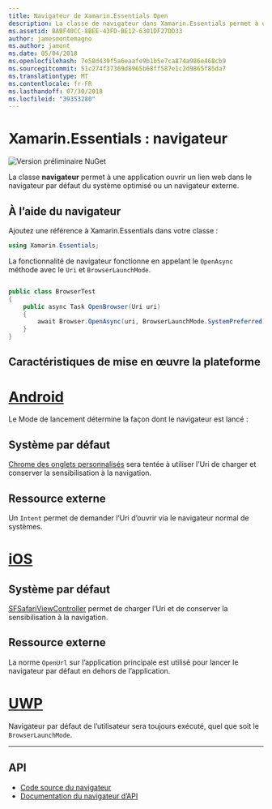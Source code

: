 ```yaml
---
title: Navigateur de Xamarin.Essentials Open
description: La classe de navigateur dans Xamarin.Essentials permet à une application ouvrir un lien web dans le navigateur par défaut du système optimisé ou un navigateur externe.
ms.assetid: BABF40CC-8BEE-43FD-BE12-6301DF27DD33
author: jamesmontemagno
ms.author: jamont
ms.date: 05/04/2018
ms.openlocfilehash: 7e58d439f5a6eaafe9b1b5e7ca874a986e468cb9
ms.sourcegitcommit: 51c274f37369d8965b68ff587e1c2d9865f85da7
ms.translationtype: MT
ms.contentlocale: fr-FR
ms.lasthandoff: 07/30/2018
ms.locfileid: "39353280"
---
```

# <a name="xamarinessentials-browser"></a>Xamarin.Essentials : navigateur

![Version préliminaire NuGet](~/media/shared/pre-release.png)

La classe **navigateur** permet à une application ouvrir un lien web dans le navigateur par défaut du système optimisé ou un navigateur externe.

## <a name="using-browser"></a>À l’aide du navigateur

Ajoutez une référence à Xamarin.Essentials dans votre classe :

```csharp
using Xamarin.Essentials;
```

La fonctionnalité de navigateur fonctionne en appelant le `OpenAsync` méthode avec le `Uri` et `BrowserLaunchMode`.

```csharp

public class BrowserTest
{
    public async Task OpenBrowser(Uri uri)
    {
        await Browser.OpenAsync(uri, BrowserLaunchMode.SystemPreferred);
    }
}
```

## <a name="platform-implementation-specifics"></a>Caractéristiques de mise en œuvre la plateforme

# <a name="androidtabandroid"></a>[Android](#tab/android)

Le Mode de lancement détermine la façon dont le navigateur est lancé :

## <a name="system-preferred"></a>Système par défaut

[Chrome des onglets personnalisés](https://developer.chrome.com/multidevice/android/customtabs) sera tentée à utiliser l’Uri de charger et conserver la sensibilisation à la navigation.

## <a name="external"></a>Ressource externe

Un `Intent` permet de demander l’Uri d’ouvrir via le navigateur normal de systèmes.

# <a name="iostabios"></a>[iOS](#tab/ios)

## <a name="system-preferred"></a>Système par défaut

[SFSafariViewController](https://developer.xamarin.com/api/type/SafariServices.SFSafariViewController/) permet de charger l’Uri et de conserver la sensibilisation à la navigation.

## <a name="external"></a>Ressource externe

La norme `OpenUrl` sur l’application principale est utilisé pour lancer le navigateur par défaut en dehors de l’application.

# <a name="uwptabuwp"></a>[UWP](#tab/uwp)

Navigateur par défaut de l’utilisateur sera toujours exécuté, quel que soit le `BrowserLaunchMode`.

--------------

## <a name="api"></a>API

- [Code source du navigateur](https://github.com/xamarin/Essentials/tree/master/Xamarin.Essentials/Browser)
- [Documentation du navigateur d’API](xref:Xamarin.Essentials.Browser)
